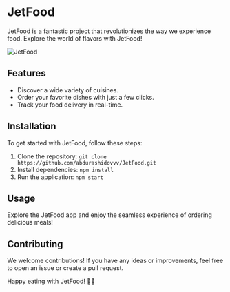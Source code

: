 # JetFood

JetFood is a fantastic project that revolutionizes the way we experience food. Explore the world of flavors with JetFood!

![JetFood](https://github.com/abdurashidovvv/JetFood/assets/105719873/2951f9b8-0236-4ed8-98e5-4f0109f98337)

## Features

- Discover a wide variety of cuisines.
- Order your favorite dishes with just a few clicks.
- Track your food delivery in real-time.

## Installation

To get started with JetFood, follow these steps:

1. Clone the repository: `git clone https://github.com/abdurashidovvv/JetFood.git`
2. Install dependencies: `npm install`
3. Run the application: `npm start`

## Usage

Explore the JetFood app and enjoy the seamless experience of ordering delicious meals!

## Contributing

We welcome contributions! If you have any ideas or improvements, feel free to open an issue or create a pull request.


Happy eating with JetFood! 🚀🍔
